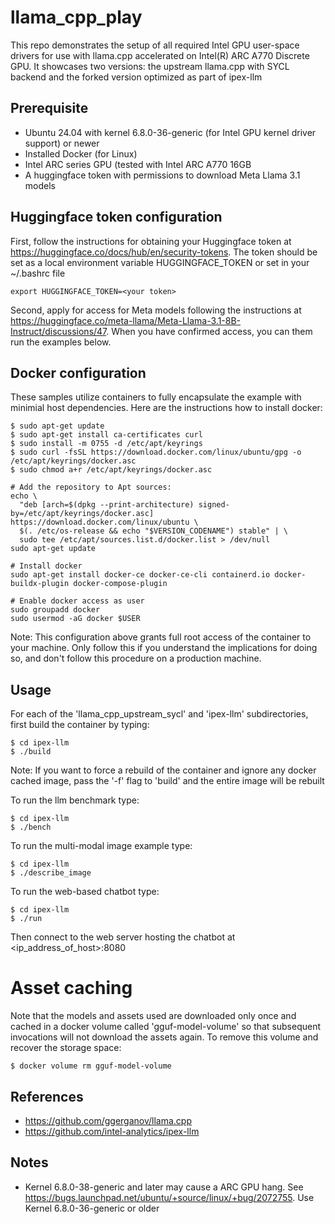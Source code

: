# llama_cpp_play 

This repo demonstrates the setup of all required Intel GPU user-space drivers for use with llama.cpp accelerated on Intel(R) ARC A770 Discrete GPU. It showcases two versions: the upstream llama.cpp with SYCL backend and the forked version optimized as part of ipex-llm

## Prerequisite
* Ubuntu 24.04 with kernel 6.8.0-36-generic (for Intel GPU kernel driver support) or newer
* Installed Docker (for Linux)
* Intel ARC series GPU (tested with Intel ARC A770 16GB
* A huggingface token with permissions to download Meta Llama 3.1 models

## Huggingface token configuration

First, follow the instructions for obtaining your Huggingface token at https://huggingface.co/docs/hub/en/security-tokens.  The token should be set as a local environment variable HUGGINGFACE_TOKEN or set in your ~/.bashrc file
```
export HUGGINGFACE_TOKEN=<your token>
```

Second, apply for access for Meta models following the instructions at https://huggingface.co/meta-llama/Meta-Llama-3.1-8B-Instruct/discussions/47.  When you have confirmed access, you can them run the examples below.

## Docker configuration

These samples utilize containers to fully encapsulate the example with minimial host dependencies.  Here are the instructions how to install docker:

```
$ sudo apt-get update
$ sudo apt-get install ca-certificates curl
$ sudo install -m 0755 -d /etc/apt/keyrings
$ sudo curl -fsSL https://download.docker.com/linux/ubuntu/gpg -o /etc/apt/keyrings/docker.asc
$ sudo chmod a+r /etc/apt/keyrings/docker.asc

# Add the repository to Apt sources:
echo \
  "deb [arch=$(dpkg --print-architecture) signed-by=/etc/apt/keyrings/docker.asc] https://download.docker.com/linux/ubuntu \
  $(. /etc/os-release && echo "$VERSION_CODENAME") stable" | \
  sudo tee /etc/apt/sources.list.d/docker.list > /dev/null
sudo apt-get update

# Install docker
sudo apt-get install docker-ce docker-ce-cli containerd.io docker-buildx-plugin docker-compose-plugin

# Enable docker access as user
sudo groupadd docker
sudo usermod -aG docker $USER
```

Note: This configuration above grants full root access of the container to your machine.  Only follow this if you understand the implications for doing so, and don't follow this procedure on a production machine.

## Usage

For each of the 'llama_cpp_upstream_sycl' and 'ipex-llm' subdirectories, first build the container by typing:
```
$ cd ipex-llm
$ ./build
```

Note: If you want to force a rebuild of the container and ignore any docker cached image, pass the '-f' flag to 'build' and the entire image will be rebuilt

To run the llm benchmark type:
```
$ cd ipex-llm
$ ./bench
```

To run the multi-modal image example type: 
```
$ cd ipex-llm
$ ./describe_image
```

To run the web-based chatbot type: 
```
$ cd ipex-llm
$ ./run
```
Then connect to the web server hosting the chatbot at <ip_address_of_host>:8080

# Asset caching

Note that the models and assets used are downloaded only once and cached in a docker volume called 'gguf-model-volume' so that subsequent invocations will not download the assets again.  To remove this volume and recover the storage space:
```
$ docker volume rm gguf-model-volume
```

## References
* https://github.com/ggerganov/llama.cpp
* https://github.com/intel-analytics/ipex-llm

## Notes
* Kernel 6.8.0-38-generic and later may cause a ARC GPU hang. See https://bugs.launchpad.net/ubuntu/+source/linux/+bug/2072755. Use Kernel 6.8.0-36-generic or older
